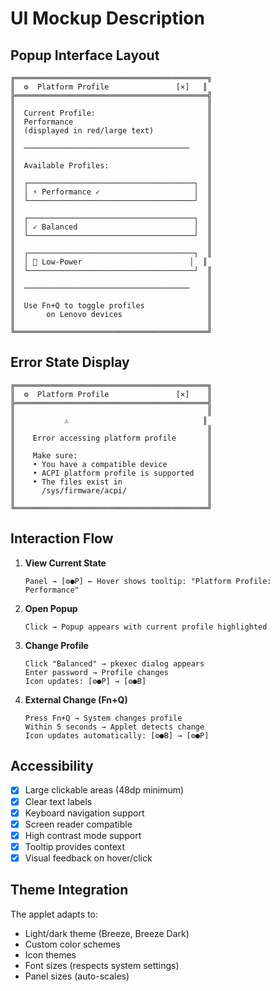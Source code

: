 # UI Mockup Description

## Popup Interface Layout

```
╔═══════════════════════════════════════════╗
║  ⚙️  Platform Profile               [×]   ║
╠═══════════════════════════════════════════╣
║                                           ║
║  Current Profile:                         ║
║  Performance                              ║
║  (displayed in red/large text)            ║
║                                           ║
║  ─────────────────────────────────────    ║
║                                           ║
║  Available Profiles:                      ║
║                                           ║
║  ┌─────────────────────────────────────┐  ║
║  │ ⚡ Performance ✓                     │  ║
║  └─────────────────────────────────────┘  ║
║                                           ║
║  ┌─────────────────────────────────────┐  ║
║  │ ✓ Balanced                          │  ║
║  └─────────────────────────────────────┘  ║
║                                           ║
║  ┌─────────────────────────────────────┐  ║
║  │ 🔋 Low-Power                        │  ║
║  └─────────────────────────────────────┘  ║
║                                           ║
║  ─────────────────────────────────────    ║
║                                           ║
║  Use Fn+Q to toggle profiles              ║
║       on Lenovo devices                   ║
║                                           ║
╚═══════════════════════════════════════════╝
```

## Error State Display

```
╔═══════════════════════════════════════════╗
║  ⚙️  Platform Profile               [×]    ║
╠═══════════════════════════════════════════╣
║                                           ║
║           ⚠️                              ║
║                                           ║
║    Error accessing platform profile       ║
║                                           ║
║    Make sure:                             ║
║    • You have a compatible device         ║
║    • ACPI platform profile is supported   ║
║    • The files exist in                   ║
║      /sys/firmware/acpi/                  ║
║                                           ║
╚═══════════════════════════════════════════╝
```

## Interaction Flow

1. **View Current State**
   ```
   Panel → [⚙️●P] ← Hover shows tooltip: "Platform Profile: Performance"
   ```

2. **Open Popup**
   ```
   Click → Popup appears with current profile highlighted
   ```

3. **Change Profile**
   ```
   Click "Balanced" → pkexec dialog appears
   Enter password → Profile changes
   Icon updates: [⚙️●P] → [⚙️●B]
   ```

4. **External Change (Fn+Q)**
   ```
   Press Fn+Q → System changes profile
   Within 5 seconds → Applet detects change
   Icon updates automatically: [⚙️●B] → [⚙️●P]
   ```

## Accessibility

- [x] Large clickable areas (48dp minimum)
- [x] Clear text labels
- [x] Keyboard navigation support
- [x] Screen reader compatible
- [x] High contrast mode support
- [x] Tooltip provides context
- [x] Visual feedback on hover/click

## Theme Integration

The applet adapts to:
- Light/dark theme (Breeze, Breeze Dark)
- Custom color schemes
- Icon themes
- Font sizes (respects system settings)
- Panel sizes (auto-scales)
